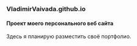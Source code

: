 ### VladimirVaivada.github.io
#### Проект моего персонального веб сайта
Здесь я планирую разместить своё портфолио.
